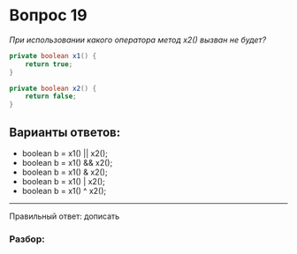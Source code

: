# Вопрос 19
_При использовании какого оператора метод x2() вызван не будет?_

```java
private boolean x1() {
    return true;
}

private boolean x2() {
    return false;
}
```

## Варианты ответов:

- boolean b = x1() || x2();
- boolean b = x1() && x2();
- boolean b = x1() & x2();
- boolean b = x1() | x2();
- boolean b = x1() ^ x2();

___

Правильный ответ: дописать

### Разбор: